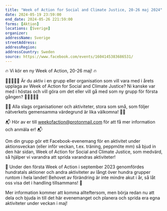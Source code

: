 ```yaml
---
title: "Week of Action for Social and Climate Justice, 20-26 maj 2024"
date: 2024-05-19 23:59:00
end_date: 2024-05-26 221:59:00
forms: [Aktion]
locations: [Sverige]
organizer: 
addressName: Sverige
streetAddress: 
addressRegion: 
addressCountry: Sweden
source: https://www.facebook.com/events/1604145383686531/
---
```

🔥 Vi kör en ny Week of Action, 20-26 maj! 🔥

🧑🏽‍🤝‍🧑🏽 Är du aktiv i en grupp eller organisation som vill vara med i årets upplaga av Week of Action for Social and Climate Justice? Ni kanske var med i höstas och vill göra om det eller vill gå med som ny grupp för första gången? 🧑🏽‍🤝‍🧑🏽

🤲🏽 Alla slags organisationer och aktiviteter, stora som små, som följer nätverkets gemensamma värdegrund är lika välkomna! 🤲🏽

📬 Hör av er till weekofaction@protonmail.com för att få mer information och anmäla er! 📬

Om din grupp gör ett Facebook-evenemang för en aktivitet under aktionsveckan (eller inför veckan, t.ex. träning, peppmöte mm) så bjud in den här sidan, Week of Action for Social and Climate Justice, som medvärd, så hjälper vi varandra att sprida varandras aktiviteter!

🌟 Under den första Week of Action i september 2023 genomfördes hundratals aktioner och andra aktiviteter av långt över hundra grupper runtom i hela landet! Behovet av förändring är inte mindre akut i år, så låt oss visa det i handling tillsammans! 🌟

Mer information kommer att komma allteftersom, men börja redan nu att dela och bjuda in till det här evenemanget och planera och sprida era egna aktiviteter under veckan i maj!
